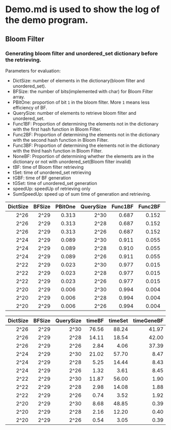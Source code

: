 # Demo.md is used to show the log of the demo program.

## Bloom Filter

### Generating bloom filter and unordered_set dictionary before the retrieving.

Parameters for evaluation:
* DictSize: number of elements in the dictionary(bloom filter and unordered_set).
* BFSize: the number of bits(implemented with char) for Bloom Filter array.
* PBitOne: proportion of bit `1` in the bloom filter. More `1` means less efficiency of BF.
* QuerySize: number of elements to retrieve bloom filter and unordered_set.
* Func1BF: Proportion of determining the elements not in the dictionary with the first hash function in Bloom Filter.
* Func2BF: Proportion of determining the elements not in the dictionary with the second hash function in Bloom Filter.
* Func3BF: Proportion of determining the elements not in the dictionary with the third hash function in Bloom Filter.
* NoneBF: Proportion of determining whether the elements are in the dictionary or not with unordered_set(Bloom filter invalid)
* tBF: time of Bloom filter retrieving
* tSet: time of unordered_set retrieving
* tGBF: time of BF generation
* tGSet: time of unordered_set generation
* speedUp: speedUp of retrieving only
* SumSpeedUp: speed up of sum time of generation and retrieving.


|DictSize|BFSize|PBitOne|QuerySize|Func1BF|Func2BF|Func3BF|NoneBF|
|---:|---:|---:|---:|---:|---:|---:|---:|
|2^26|2^29|0.313|2^30|0.687|0.152|0.034|0.127|
|2^26|2^29|0.313|2^28|0.687|0.152|0.034|0.127|
|2^26|2^29|0.313|2^26|0.687|0.152|0.034|0.127|
|2^24|2^29|0.089|2^30|0.911|0.055|0.003|0.031|
|2^24|2^29|0.089|2^28|0.910|0.055|0.003|0.031|
|2^24|2^29|0.089|2^26|0.911|0.055|0.003|0.031|
|2^22|2^29|0.023|2^30|0.977|0.015|0.000|0.008|
|2^22|2^29|0.023|2^28|0.977|0.015|0.000|0.008|
|2^22|2^29|0.023|2^26|0.977|0.015|0.000|0.008|
|2^20|2^29|0.006|2^30|0.994|0.004|0.000|0.002|
|2^20|2^29|0.006|2^28|0.994|0.004|0.000|0.002|
|2^20|2^29|0.006|2^26|0.994|0.004|0.000|0.002|


|DictSize|BFSize|QuerySize|timeBF|timeSet|timeGeneBF|timeGeneSet|speedUp|SumSpeedUp|
|---:|---:|---:|---:|---:|---:|---:|---:|---:|
|2^26|2^29|2^30|76.56|88.24|41.97|37.52|1.15|1.06|
|2^26|2^29|2^28|14.11|18.54|42.00|37.58|1.31|1.00|
|2^26|2^29|2^26|2.84|4.06|37.39|35.40|1.43|0.98|
|2^24|2^29|2^30|21.02|57.70|8.47|7.98|2.75|2.23|
|2^24|2^29|2^28|5.25|14.44|8.43|7.98|2.75|1.64|
|2^24|2^29|2^26|1.32|3.61|8.45|7.98|2.74|1.19|
|2^22|2^29|2^30|11.87|56.00|1.90|1.62|4.72|4.19|
|2^22|2^29|2^28|2.98|14.08|1.88|1.63|4.73|3.23|
|2^22|2^29|2^26|0.74|3.52|1.92|1.64|4.75|1.94|
|2^20|2^29|2^30|8.68|48.85|0.39|0.24|5.62|5.41|
|2^20|2^29|2^28|2.16|12.20|0.40|0.24|5.64|4.86|
|2^20|2^29|2^26|0.54|3.05|0.39|0.24|5.64|3.53|


